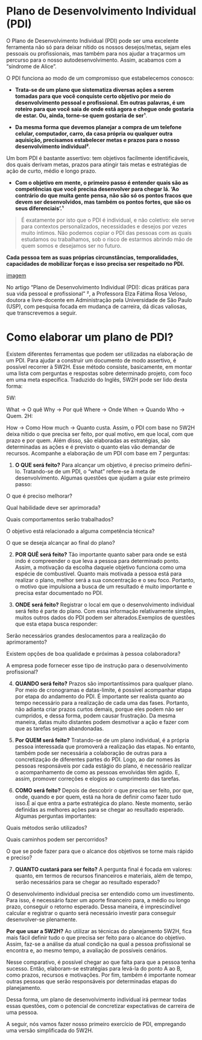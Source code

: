 # Plano de Desenvolvimento Individual (PDI)
O Plano de Desenvolvimento Individual (PDI) pode ser uma excelente ferramenta não só para deixar nítido os nossos desejos/metas, sejam eles pessoais ou profissionais, mas também para nos ajudar a traçarmos um percurso para o nosso autodesenvolvimento. Assim, acabamos com a “síndrome de Alice”.

O PDI funciona ao modo de um compromisso que estabelecemos conosco:

- **Trata-se de um plano que sistematiza diversas ações a serem tomadas para que você conquiste certo objetivo por meio do desenvolvimento pessoal e profissional. Em outras palavras, é um roteiro para que você saia de onde está agora e chegue onde gostaria de estar. Ou, ainda, torne-se quem gostaria de ser¹**.

- **Da mesma forma que devemos planejar a compra de um telefone celular, computador, carro, da casa própria ou qualquer outra aquisição, precisamos estabelecer metas e prazos para o nosso desenvolvimento individual²**.

Um bom PDI é bastante assertivo: tem objetivos facilmente identificáveis, dos quais derivam metas, prazos para atingir tais metas e estratégias de ação de curto, médio e longo prazo.

- **Com o objetivo em mente, o primeiro passo é entender quais são as competências que você precisa desenvolver para chegar lá. ‘Ao contrário do que muita gente pensa, não são só os pontos fracos que devem ser desenvolvidos, mas também os pontos fortes, que são os seus diferenciais’.¹**
>É exatamente por isto que o PDI é individual, e não coletivo: ele serve para contextos personalizados, necessidades e desejos por vezes muito íntimos. Não podemos copiar o PDI das pessoas com as quais estudamos ou trabalhamos, sob o risco de estarmos abrindo mão de quem somos e desejamos ser no futuro.

**Cada pessoa tem as suas próprias circunstâncias, temporalidades, capacidades de mobilizar forças e isso precisa ser respeitado no PDI.**

[imagem](https://content-assets.betrybe.com/prod/tumblr_be93f60fd5251ab6ac527b6c837fa2ea_2e6d3d2f_500.gif)

No artigo “Plano de Desenvolvimento Individual (PDI): dicas práticas para sua vida pessoal e profissional” ², a Professora Elza Fátima Rosa Veloso, doutora e livre-docente em Administração pela Universidade de São Paulo (USP), com pesquisa focada em mudança de carreira, dá dicas valiosas, que transcrevemos a seguir.

# Como elaborar um plano de PDI?
Existem diferentes ferramentas que podem ser utilizadas na elaboração de um PDI. Para ajudar a construir um documento de modo assertivo, é possível recorrer à 5W2H. Esse método consiste, basicamente, em montar uma lista com perguntas e respostas sobre determinado projeto, com foco em uma meta específica. Traduzido do Inglês, 5W2H pode ser lido desta forma:

5W:

What → O quê
Why → Por quê
Where → Onde
When → Quando
Who → Quem.
2H:

How → Como
How much → Quanto custa.
Assim, o PDI com base no 5W2H deixa nítido o que precisa ser feito, por qual motivo, em que local, com que prazo e por quem. Além disso, são elaboradas as estratégias, são determinadas as ações e é previsto o quanto elas vão demandar de recursos. Acompanhe a elaboração de um PDI com base em 7 perguntas:

1. **O QUE será feito?** Para alcançar um objetivo, é preciso primeiro defini-lo. Tratando-se de um PDI, o “what” refere-se à meta de desenvolvimento. Algumas questões que ajudam a guiar este primeiro passo:

O que é preciso melhorar?

Qual habilidade deve ser aprimorada?

Quais comportamentos serão trabalhados?

O objetivo está relacionado a alguma competência técnica?

O que se deseja alcançar ao final do plano?

2. **POR QUÊ será feito?** Tão importante quanto saber para onde se está indo é compreender o que leva a pessoa para determinado ponto. Assim, a motivação da escolha daquele objetivo funciona como uma espécie de combustível. Quanto mais motivada a pessoa está para realizar o plano, melhor será a sua concentração e o seu foco. Portanto, o motivo que impulsiona a busca de um resultado é muito importante e precisa estar documentado no PDI.

3. **ONDE será feito?** Registrar o local em que o desenvolvimento individual será feito é parte do plano. Com essa informação relativamente simples, muitos outros dados do PDI podem ser alterados.Exemplos de questões que esta etapa busca responder:

Serão necessários grandes deslocamentos para a realização do aprimoramento?

Existem opções de boa qualidade e próximas à pessoa colaboradora?

A empresa pode fornecer esse tipo de instrução para o desenvolvimento profissional?

4. **QUANDO será feito?** Prazos são importantíssimos para qualquer plano. Por meio de cronogramas e datas-limite, é possível acompanhar etapa por etapa do andamento do PDI. É importante ser realista quanto ao tempo necessário para a realização de cada uma das fases. Portanto, não adianta criar prazos curtos demais, porque eles podem não ser cumpridos, e dessa forma, podem causar frustração. Da mesma maneira, datas muito distantes podem desmotivar a ação e fazer com que as tarefas sejam abandonadas.

5. **Por QUEM será feito?** Tratando-se de um plano individual, é a própria pessoa interessada que promoverá a realização das etapas. No entanto, também pode ser necessária a colaboração de outras para a concretização de diferentes partes do PDI. Logo, ao dar nomes às pessoas responsáveis por cada estágio do plano, é necessário realizar o acompanhamento de como as pessoas envolvidas têm agido. E, assim, promover correções e elogios ao cumprimento das tarefas.

6. **COMO será feito?** Depois de descobrir o que precisa ser feito, por que, onde, quando e por quem, está na hora de definir como fazer tudo isso.É aí que entra a parte estratégica do plano. Neste momento, serão definidas as melhores ações para se chegar ao resultado esperado. Algumas perguntas importantes:

Quais métodos serão utilizados?

Quais caminhos podem ser percorridos?

O que se pode fazer para que o alcance dos objetivos se torne mais rápido e preciso?

7. **QUANTO custará para ser feito?** A pergunta final é focada em valores: quanto, em termos de recursos financeiros e materiais, além de tempo, serão necessários para se chegar ao resultado esperado?

O desenvolvimento individual precisa ser entendido como um investimento. Para isso, é necessário fazer um aporte financeiro para, a médio ou longo prazo, conseguir o retorno esperado. Dessa maneira, é imprescindível calcular e registrar o quanto será necessário investir para conseguir desenvolver-se plenamente.

**Por que usar a 5W2H?** Ao utilizar as técnicas do planejamento 5W2H, fica mais fácil definir tudo o que precisa ser feito para o alcance do objetivo. Assim, faz-se a análise da atual condição na qual a pessoa profissional se encontra e, ao mesmo tempo, a avaliação de possíveis cenários.

Nesse comparativo, é possível chegar ao que falta para que a pessoa tenha sucesso. Então, elaboram-se estratégias para levá-la do ponto A ao B, como prazos, recursos e motivações. Por fim, também é importante nomear outras pessoas que serão responsáveis por determinadas etapas do planejamento.

Dessa forma, um plano de desenvolvimento individual irá permear todas essas questões, com o potencial de concretizar expectativas de carreira de uma pessoa.

A seguir, nós vamos fazer nosso primeiro exercício de PDI, empregando uma versão simplificada do 5W2H.
